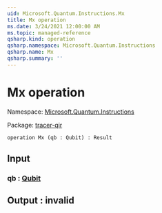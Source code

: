 ```yaml
---
uid: Microsoft.Quantum.Instructions.Mx
title: Mx operation
ms.date: 3/24/2021 12:00:00 AM
ms.topic: managed-reference
qsharp.kind: operation
qsharp.namespace: Microsoft.Quantum.Instructions
qsharp.name: Mx
qsharp.summary: ''
---
```


# Mx operation

Namespace: [Microsoft.Quantum.Instructions](xref:Microsoft.Quantum.Instructions)

Package: [tracer-qir](https://nuget.org/packages/tracer-qir)




```qsharp
operation Mx (qb : Qubit) : Result
```


## Input

### qb : [Qubit](xref:microsoft.quantum.lang-ref.qubit)





## Output : __invalid<Result>__

